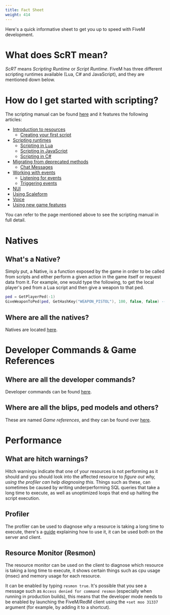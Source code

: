 ```yaml
---
title: Fact Sheet
weight: 414
---
```


Here's a quick informative sheet to get you up to speed with FiveM development.

# What does ScRT mean?
_ScRT_ means _Scripting Runtime_ or _Script Runtime_. FiveM has three different scripting runtimes available (Lua, C# and JavaScript), and they are mentioned down below.

# How do I get started with scripting?
The scripting manual can be found [here](/docs/developers/scripting-manual/) and it features the following articles:

- [Introduction to resources](/docs/developers/scripting-manual/introduction/introduction-to-resources)
    - [Creating your first script](/docs/developers/scripting-manual/introduction/creating-your-first-script)
- [Scripting runtimes](/docs/developers/scripting-manual/runtimes)
    - [Scripting in Lua](/docs/developers/scripting-manual/runtimes/lua)
    - [Scripting in JavaScript](/docs/developers/scripting-manual/runtimes/javascript)
    - [Scripting in C#](/docs/developers/scripting-manual/runtimes/csharp)
- [Migrating from deprecated methods](/docs/developers/scripting-manual/migrating-from-deprecated)
  - [Chat Messages](/docs/developers/scripting-manual/migrating-from-deprecated/chat-messages)
- [Working with events](/docs/developers/scripting-manual/working-with-events)
  - [Listening for events](/docs/developers/scripting-manual/working-with-events/listening-for-events)
  - [Triggering events](/docs/developers/scripting-manual/working-with-events/triggering-events)
- [NUI](/docs/developers/scripting-manual/nui-development)
- [Using Scaleform](/docs/developers/scripting-manual/using-scaleform)
- [Voice](/docs/developers/scripting-manual/voice)
- [Using new game features](/docs/developers/scripting-manual/using-new-game-features)

You can refer to the page mentioned above to see the scripting manual in full detail.

# Natives
## What's a Native?
Simply put, a Native, is a function exposed by the game in order to be called from scripts and either perform a given action in the game itself or request data from it. For example, one would type the following, to get the local player's ped from a Lua script and then give a weapon to that ped. 

```lua
ped = GetPlayerPed(-1)
GiveWeaponToPed(ped, GetHashKey("WEAPON_PISTOL"), 100, false, false) -- We got a gun now!
```

## Where are all the natives?
Natives are located [here](/natives/).

# Developer Commands & Game References
## Where are all the developer commands?
Developer commands can be found [here](/docs/client-manual/console-commands/#developer-commands).

## Where are all the blips, ped models and others?
These are named _Game references_, and they can be found over [here](/docs/game-references).

# Performance
## What are hitch warnings?
Hitch warnings indicate that one of your resources is not performing as it should and you should look into the affected resource to _figure out why, using the profiler can help diagnosing this._ Things such as these, can sometimes be caused by writing underperforming SQL queries that take a long time to execute, as well as unoptimized loops that end up halting the script execution.

## Profiler
The profiler can be used to diagnose _why_ a resource is taking a long time to execute, there's a [guide](/docs/developers/scripting-manual/debugging/using-profiler) explaining how to use it, it can be used both on the server and client.

## Resource Monitor (Resmon)
The resource monitor can be used on the client to diagnose which resource is taking a long time to execute, it shows certain things such as cpu usage (msec) and memory usage for each resource. 

It can be enabled by typing `resmon true`. It's possible that you see a message such as `Access denied for command resmon` (especially when running in production builds), this means that the developer mode needs to be enabled by launching the FiveM/RedM client using the `+set moo 31337` argument (for example, by adding it to a shortcut).